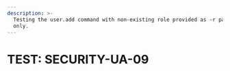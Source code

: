 ```yaml
---
description: >-
  Testing the user.add command with non-existing role provided as -r parameter
  only.
---
```


# TEST: SECURITY-UA-09

